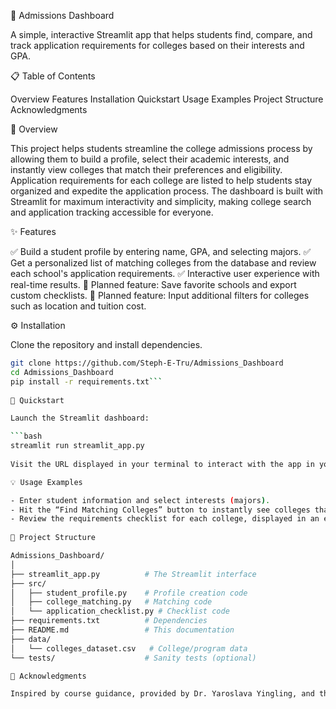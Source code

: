🚀 Admissions Dashboard

A simple, interactive Streamlit app that helps students find, compare, and track application requirements for colleges based on their interests and GPA.

📋 Table of Contents

Overview
Features
Installation
Quickstart
Usage Examples
Project Structure
Acknowledgments

📖 Overview

This project helps students streamline the college admissions process by allowing them to build a profile, select their academic interests, and instantly view colleges that match their preferences and eligibility. Application requirements for each college are listed to help students stay organized and expedite the application process. The dashboard is built with Streamlit for maximum interactivity and simplicity, making college search and application tracking accessible for everyone.

✨ Features

✅ Build a student profile by entering name, GPA, and selecting majors.
✅ Get a personalized list of matching colleges from the database and review each school's application requirements.
✅ Interactive user experience with real-time results.
🚧 Planned feature: Save favorite schools and export custom checklists.
🚧 Planned feature: Input additional filters for colleges such as location and tuition cost.

⚙️ Installation

Clone the repository and install dependencies.

```bash
git clone https://github.com/Steph-E-Tru/Admissions_Dashboard
cd Admissions_Dashboard
pip install -r requirements.txt```
                    
🚀 Quickstart

Launch the Streamlit dashboard:

```bash
streamlit run streamlit_app.py
                    
Visit the URL displayed in your terminal to interact with the app in your browser.

💡 Usage Examples

- Enter student information and select interests (majors).
- Hit the “Find Matching Colleges” button to instantly see colleges that fit your profile.
- Review the requirements checklist for each college, displayed in an easy-to-read format.
                    
📁 Project Structure

Admissions_Dashboard/
│
├── streamlit_app.py          # The Streamlit interface
├── src/
│   ├── student_profile.py    # Profile creation code
│   ├── college_matching.py   # Matching code
│   └── application_checklist.py # Checklist code
├── requirements.txt          # Dependencies
├── README.md                 # This documentation
├── data/
│   └── colleges_dataset.csv   # College/program data
└── tests/                    # Sanity tests (optional)

🙏 Acknowledgments

Inspired by course guidance, provided by Dr. Yaroslava Yingling, and the NCSU MSE 490 prototype assignments. Thanks to Streamlit/Colab and other AI tools for rapid prototyping.                    
